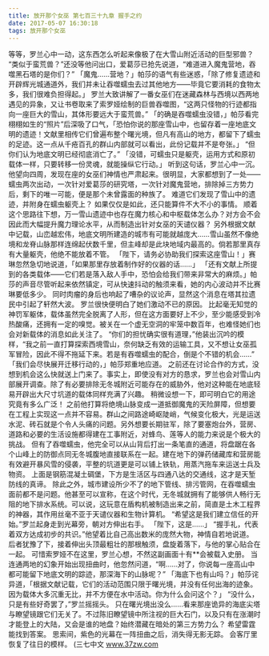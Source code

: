 ```yaml
---
title: 放开那个女巫 第七百三十九章 握手之约
date: 2017-05-07 16:30:18
tags: 放开那个女巫
---
```


等等，罗兰心中一动，这东西怎么听起来像极了在大雪山附近活动的巨型邪兽？
“类似于蛮荒兽？”还没等他问出口，爱葛莎已抢先说道，“难道进入魔鬼营地，吞噬黑石塔的是你们？”
「魔鬼……营地？」帕莎的语气有些迷惑，「除了修复遗迹和开辟辉光城通道外，我们并未让吞噬蠕虫去过其他地方——毕竟它要消耗的食物太多，我们很难负担得起。」
罗兰大致讲解了一番女巫们在迷藏森林与西境以西两地遇见的异象，又让书卷取来了索罗娅绘制的巨兽吞噬图，“这两只怪物的行迹都指向一座巨大的雪山，其体形要远大于蛮荒兽。”
「的确是吞噬蠕虫没错，」帕莎看完栩栩如生的“照片”后深吸了口气，「恐怕你说的那座雪山中，也留存着一座地底文明的遗迹！文献里相传它们曾遍布整个曙光境，但凡有高山的地方，都留下了蠕虫的足迹。这一点从千疮百孔的群山内部就可以看出，此份记载并不是夸张。」
“但你们认为地底文明已经彻底消亡了。”
「没错，可蠕虫只是躯壳，运用方式和原初载体一样，只要转移一份灵魂，就能操纵它行动。」
听到这句话，罗兰心中一沉。他望向四周，发现在座的女巫们神情也严肃起来。很明显，大家都想到了一处——蠕虫两次出动，一次针对爱葛莎的研究塔，一次针对魔鬼营地，排除掉三方势力后，剩下的唯一可能，便是那个未曾露面的种族了。
难道它们发现了雪山中的遗迹，并附身在蠕虫躯壳上？
如果仅仅是如此，还只能算件不大不小的事情。
顺着这个思路往下想，万一雪山遗迹中也存在魔力核心和中枢载体怎么办？对方会不会因此而大幅提升魔力理论水平，从而制造出针对女巫的天谴仪器？
另外根据文献中记载，山峦越宏伟，地底文明所建造的城市有可能就越庞大……雪山虽然不像绝境和龙脊山脉那样连绵起伏数千里，但主峰却是此块地域内最高的。倘若那里真存有大量躯壳，他绝不能放着不管。
「陛下，请务必协助我们探索这座雪山！」赛琳忽然急切地说道，「如果那里存放着制作好的仪器的话……」
「还有文献上所提到的各类载体——它们若是落入敌人手中，恐怕会给我们带来非常大的麻烦。」帕莎的声音尽管听起来依然镇定，可从快速抖动的触须来看，她的内心波动并不比赛琳要低多少。
同时肉瘤的身后也响起了嘈杂的议论声，显然这个消息在塔其拉遗民中引起了轩然大波。
罗兰很快便明白了她们激动不已的原因。
比起毫无知觉的神罚军躯体，载体虽然完全脱离了人形，但在这方面要好上不少，至少能感受到冷热酸痛，还拥有一定的嗅觉。被关在一个虚无空洞的牢笼中数百年，也难怪她们也会对新载体的消息如此关注了。
“你们的担忧确实很有道理，”他装出沉吟的模样，“我之前一直打算探索西境雪山，奈何缺乏有效的运输工具，又不想让女巫孤军冒险，因此不得不拖延下来。若是有吞噬蠕虫的配合，倒是个不错的机会……”
「我们会尽快展开迁移行动的，」帕莎郑重地应道。
之前还在讨论合作的方式，没想到机会这么快就送上门来了。事实上，即使没有对方的恳求，罗兰也会对雪山内部展开调查。除了有必要排除无冬城附近可能存在的威胁外，他对这种能在地底轻易开辟出大尺寸坑道的载体同样充满了兴趣。
稍微设想一下，即可明白它的用途究竟有多么广泛！
之前他打算将绝境山脉变成一道抵御魔鬼的天险屏障，但想要在工程上实现这一点并不容易。群山之间路途崎岖陡峭，气候变化极大，光是运送水泥、砖石就是个令人头痛的问题。另外想要长期驻军，除了要塞炮台外，营房、道路和必要的生活设施都得建在工事附近，对蜂鸟、莲等人的能力来说是个极大的挑战。
但有了吞噬蠕虫，他完全可以从山背后打出一条笔直的通道，将盘踞在各个山峰上的防御点同无冬城腹地直接联系在一起。建在地下的弹药储藏库和营房能有效避开暴风雪的侵袭，平整的坑道更是可以铺上铁轨，用蒸汽拖车来运送士兵及物资。
上面是钢筋混凝土碉堡，下方是生活区与四通八达的交通线，这才是天堑防线的真谛。
除此之外，城市建设所少不了的地下管线、排污管网，在吞噬蠕虫面前都不是问题。他甚至可以宣称，在这个时代，无冬城就拥有了能够供人畅行无阻的地下排水系统。可以说，这玩意在盾构机被制造出来之前，简直是土木工程界的神器，其作用丝毫不亚于天谴仪器和生物计算机。
“希望这是我们建立信任的开始。”罗兰起身走到光幕旁，朝对方伸出右手。
「陛下，这是……」
“握手礼，代表着双方达成初步的共识。”他望着比自己高出数米的庞然大物，神情自若地说道。
后者犹豫了下，接着伸出头顶最粗壮的那根触须，盘旋着落下，与他的掌心贴合在一起。
可惜索罗娅不在这里，罗兰心想，不然这副画面十有**会被载入史册。
当连通两地的幻象开始出现扭曲时，他忽然问道，“啊……对了，你说每一座高山中都可能留下地底文明的踪迹，那深海下的山脉呢？”
「海底下也有山吗？」帕莎诧异道，「根据文献记载，它们的活动范围只限于曙光境，并没有任何出海的迹象。因为载体大多沉重无比，并不方便在水中活动。你为什么会问这个？」
“没什么，只是有些好奇罢了，”罗兰摇摇头。
只在曙光境出没么……看来那座诡异的海底尖塔与瞭望镜跟它们无关了。不过陈旧瞭望镜中所注视的巨大石门，以及只有在涨潮时才能登上的大陆，又会是谁的地盘？始终潜藏在暗处的第三方势力么？
希望雷霆能找到答案。
思索间，紫色的光幕在一阵扭曲之后，消失得无影无踪。
会客厅里恢复了往日的模样。
(三七中文 www.37zw.com